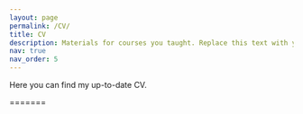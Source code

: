 ```yaml
---
layout: page
permalink: /CV/
title: CV
description: Materials for courses you taught. Replace this text with your description.
nav: true
nav_order: 5
---
```


Here you can find my up-to-date CV.


=======
